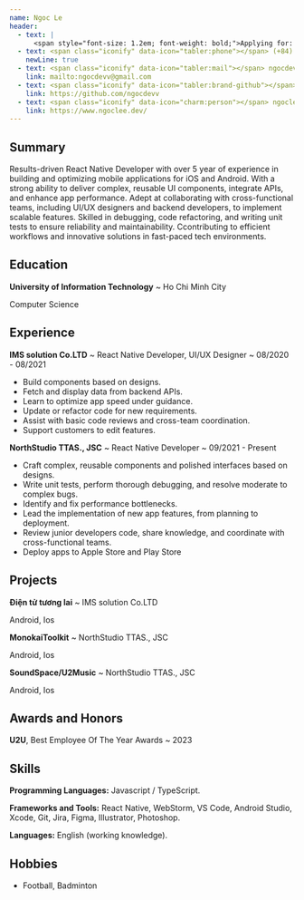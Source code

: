 ```yaml
---
name: Ngoc Le
header:
  - text: |
      <span style="font-size: 1.2em; font-weight: bold;">Applying for: React Native Developer</span>
  - text: <span class="iconify" data-icon="tabler:phone"></span> (+84) 358630797 
    newLine: true
  - text: <span class="iconify" data-icon="tabler:mail"></span> ngocdevv@gmail.com
    link: mailto:ngocdevv@gmail.com
  - text: <span class="iconify" data-icon="tabler:brand-github"></span> Ngoc Le
    link: https://github.com/ngocdevv
  - text: <span class="iconify" data-icon="charm:person"></span> ngoclee.dev
    link: https://www.ngoclee.dev/
---
```


## Summary

Results-driven React Native Developer with over 5 year of experience in building and optimizing mobile applications for iOS and Android. 
With a strong ability to deliver complex, reusable UI components, integrate APIs, and enhance app performance. 
Adept at collaborating with cross-functional teams, including UI/UX designers and backend developers, to implement scalable features.
Skilled in debugging, code refactoring, and writing unit tests to ensure reliability and maintainability. 
Ccontributing to efficient workflows and innovative solutions in fast-paced tech environments.

## Education

**University of Information Technology**
  ~ Ho Chi Minh City

Computer Science


## Experience

**IMS solution Co.LTD**
  ~ React Native Developer, UI/UX Designer
  ~ 08/2020 - 08/2021

- Build components based on designs.
- Fetch and display data from backend APIs.
- Learn to optimize app speed under guidance.
- Update or refactor code for new requirements.
- Assist with basic code reviews and cross-team coordination.
- Support customers to edit features.


**NorthStudio TTAS., JSC**
  ~ React Native Developer
  ~ 09/2021 - Present

- Craft complex, reusable components and polished interfaces based on designs.
- Write unit tests, perform thorough debugging, and resolve moderate to complex bugs.
- Identify and fix performance bottlenecks.
- Lead the implementation of new app features, from planning to deployment.
- Review junior developers code, share knowledge, and coordinate with cross-functional teams.
- Deploy apps to Apple Store and Play Store


## Projects

**Điện tử tương lai**
  ~ IMS solution Co.LTD

Android, Ios

**MonokaiToolkit**
  ~ NorthStudio TTAS., JSC

Android, Ios

**SoundSpace/U2Music**
  ~ NorthStudio TTAS., JSC

Android, Ios





## Awards and Honors

**U2U**, Best Employee Of The Year Awards
  ~ 2023



## Skills

**Programming Languages:** <span class="iconify" data-icon="vscode-icons:file-type-js-official"></span> Javascript / <span class="iconify" data-icon="vscode-icons:file-type-typescript-official"></span> TypeScript.

**Frameworks and Tools:** <span class="iconify" data-icon="logos:react"></span> React Native, <span class="iconify" data-icon="vscode-icons:file-type-webstorm"></span> WebStorm, <span class="iconify" data-icon="vscode-icons:file-type-vscode"></span> VS Code, <span class="iconify" data-icon="logos:android-studio"></span> Android Studio, <span class="iconify" data-icon="logos:xcode"></span> Xcode, <span class="iconify" data-icon="mdi:git"></span> Git, <span class="iconify" data-icon="logos:jira"></span> Jira, <span class="iconify" data-icon="logos:figma"></span> Figma, <span class="iconify" data-icon="logos:adobe-illustrator"></span> Illustrator, <span class="iconify" data-icon="logos:adobe-photoshop"></span> Photoshop.

**Languages:** English (working knowledge).

## Hobbies
- Football, Badminton

